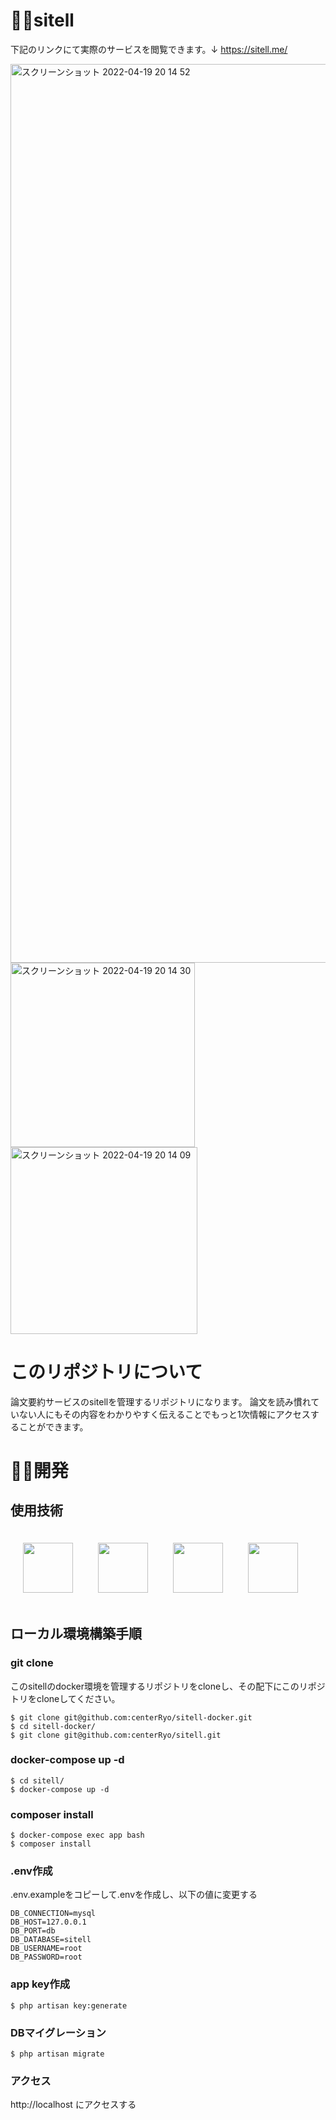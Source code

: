 # 💁‍♂️sitell
下記のリンクにて実際のサービスを閲覧できます。↓
https://sitell.me/

<img width="1438" alt="スクリーンショット 2022-04-19 20 14 52" src="https://user-images.githubusercontent.com/42470564/163992311-ea7ca17a-6663-4b41-bac5-563de46360ed.png">

<img width="295" alt="スクリーンショット 2022-04-19 20 14 30" src="https://user-images.githubusercontent.com/42470564/163992275-e9baa314-b578-4d3b-9d50-8a9b5ff612c6.png">

<img width="299" alt="スクリーンショット 2022-04-19 20 14 09" src="https://user-images.githubusercontent.com/42470564/163992246-6d537263-369b-41d9-a6ce-c9df199363a3.png">

# このリポジトリについて
論文要約サービスのsitellを管理するリポジトリになります。
論文を読み慣れていない人にもその内容をわかりやすく伝えることでもっと1次情報にアクセスすることができます。

# 🧑‍💻開発
## 使用技術
<div style="display: flex;">
<img src="https://user-images.githubusercontent.com/42470564/163999794-cf942a5e-fbb2-481f-b9e0-8b45c3d53a50.svg" width="80px;" style="padding: 20px;" />
<img src="https://user-images.githubusercontent.com/42470564/164000431-61862191-21d6-4cd2-8757-cda55c62289c.svg" height="80px;" style="padding: 20px;" />
<img src="https://user-images.githubusercontent.com/42470564/164000864-0f9e0a43-d1d0-4cee-baac-49e7bcdac9b9.png" height="80px;" style="padding: 20px;" />
<img src="https://user-images.githubusercontent.com/42470564/164001403-caf4466b-93d3-4e93-871d-8d7e5d88a16c.svg" height="80px;" style="padding: 20px;" />
</div>

## ローカル環境構築手順
### git clone
このsitellのdocker環境を管理するリポジトリをcloneし、その配下にこのリポジトリをcloneしてください。

```
$ git clone git@github.com:centerRyo/sitell-docker.git
$ cd sitell-docker/
$ git clone git@github.com:centerRyo/sitell.git
```

### docker-compose up -d

```
$ cd sitell/
$ docker-compose up -d
```

### composer install

```
$ docker-compose exec app bash
$ composer install
```

### .env作成
.env.exampleをコピーして.envを作成し、以下の値に変更する

```
DB_CONNECTION=mysql
DB_HOST=127.0.0.1
DB_PORT=db
DB_DATABASE=sitell
DB_USERNAME=root
DB_PASSWORD=root
```

### app key作成

```
$ php artisan key:generate
```

### DBマイグレーション

```
$ php artisan migrate
```

### アクセス

http://localhost にアクセスする
